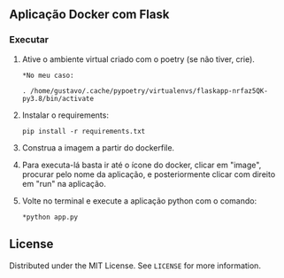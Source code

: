 ## Aplicação Docker com Flask

### Executar

1. Ative o ambiente virtual criado com o poetry (se não tiver, crie).
   ```
   *No meu caso:
   
   . /home/gustavo/.cache/pypoetry/virtualenvs/flaskapp-nrfaz5QK-py3.8/bin/activate
   ```
2. Instalar o requirements:
   ```
   pip install -r requirements.txt
   ```

2. Construa a imagem a partir do dockerfile.

3. Para executa-lá basta ir até o ícone do docker, clicar em "image", procurar pelo nome da aplicação, e posteriormente clicar com direito em "run" na aplicação.

4. Volte no terminal e execute a aplicação python com o comando:
    ```
    *python app.py
    ```
## License

Distributed under the MIT License. See `LICENSE` for more information.

<!-- https://docs.github.com/pt/free-pro-team@latest/github/writing-on-github/basic-writing-and-formatting-syntax -->

<!-- Anotações -->

<!-- Comando utilizado para exportar os requirements:
<!-- poetry export -f requirements.txt --output requirements.txt

<!-- Dúvidas -->

<!--
1.Uma vez construido a porta não pode ser mais alterada?
2.Tem uma forma mais fácil de acessar o ambiente virtual criado pelo poetry?
3.O poetry realmentre cria o ambiente virtual (a partir do virtualenv)?
4.O que exatamente o poetry faz?
5.Quando meu docker cai 0.0.0.0 o 127.0.0.1 assume a aplicação?
-->
